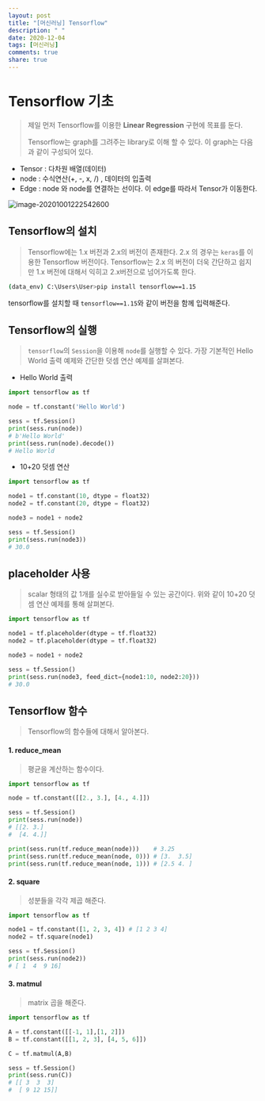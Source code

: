 ```yaml
---
layout: post
title: "[머신러닝] Tensorflow"
description: " "
date: 2020-12-04
tags: [머신러닝]
comments: true
share: true
---
```


# Tensorflow 기초

> 제일 먼저 Tensorflow를 이용한 **Linear Regression** 구현에 목표를 둔다.  
>
> Tensorflow는 graph를 그려주는 library로 이해 할 수 있다. 이 graph는 다음과 같이 구성되어 있다.

* Tensor : 다차원 배열(데이터)
* node : 수식연산(+, -,  x, /) , 데이터의 입출력
* Edge : node 와 node를 연결하는 선이다. 이 edge를 따라서 Tensor가 이동한다.

![image-20201001222542600](markdown-images/image-20201001222542600.png)





## Tensorflow의 설치

> Tensorflow에는 1.x 버전과 2.x의 버전이 존재한다. 2.x 의 경우는 `keras`를 이용한 Tensorflow 버전이다. Tensorflow는 2.x 의 버전이 더욱 간단하고 쉽지만 1.x 버전에 대해서 익히고 2.x버전으로 넘어가도록 한다.

```bash
(data_env) C:\Users\User>pip install tensorflow==1.15
```

tensorflow를 설치할 때  `tensorflow==1.15`와 같이 버전을 함께 입력해준다.





## Tensorflow의 실행

> `tensorflow`의 `Session`을 이용해 `node`를 실행할 수 있다. 가장 기본적인 Hello World 출력 예제와 간단한 덧셈 연산 예제를 살펴본다.

* Hello World 출력

```python
import tensorflow as tf

node = tf.constant('Hello World')

sess = tf.Session()
print(sess.run(node))
# b'Hello World'
print(sess.run(node).decode())
# Hello World
```

* 10+20 덧셈 연산

```python
import tensorflow as tf

node1 = tf.constant(10, dtype = float32)
node2 = tf.constant(20, dtype = float32)

node3 = node1 + node2

sess = tf.Session()
print(sess.run(node3))
# 30.0
```





## placeholder 사용

> scalar 형태의 값 1개를 실수로 받아들일 수 있는 공간이다. 위와 같이 10+20 덧셈 연산 예제를 통해 살펴본다.

```python
import tensorflow as tf

node1 = tf.placeholder(dtype = tf.float32)
node2 = tf.placeholder(dtype = tf.float32)

node3 = node1 + node2

sess = tf.Session()
print(sess.run(node3, feed_dict={node1:10, node2:20}))
# 30.0
```



## Tensorflow 함수

> Tensorflow의 함수들에 대해서 알아본다.



#### 1. reduce_mean

> 평균을 계산하는 함수이다.

```python
import tensorflow as tf

node = tf.constant([[2., 3.], [4., 4.]])

sess = tf.Session()
print(sess.run(node))
# [[2. 3.]
#  [4. 4.]]

print(sess.run(tf.reduce_mean(node)))    # 3.25
print(sess.run(tf.reduce_mean(node, 0))) # [3.  3.5]
print(sess.run(tf.reduce_mean(node, 1))) # [2.5 4. ]
```



#### 2. square

> 성분들을 각각 제곱 해준다.

```python
import tensorflow as tf

node1 = tf.constant([1, 2, 3, 4]) # [1 2 3 4]
node2 = tf.square(node1)

sess = tf.Session()
print(sess.run(node2))
# [ 1  4  9 16]
```



#### 3. matmul

> matrix 곱을 해준다.

```python
import tensorflow as tf

A = tf.constant([[-1, 1],[1, 2]])
B = tf.constant([[1, 2, 3], [4, 5, 6]])

C = tf.matmul(A,B)

sess = tf.Session()
print(sess.run(C))
# [[ 3  3  3]
#  [ 9 12 15]]
```

